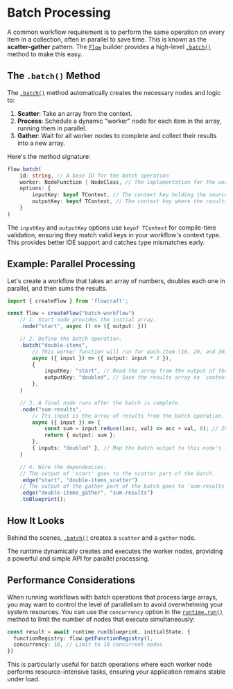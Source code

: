 # Batch Processing

A common workflow requirement is to perform the same operation on every item in a collection, often in parallel to save time. This is known as the **scatter-gather** pattern. The [`Flow`](/api/flow#flow-class) builder provides a high-level [`.batch()`](/api/flow#batch-tinput-toutput-taction-id-worker-options) method to make this easy.

## The `.batch()` Method

The [`.batch()`](/api/flow#batch-tinput-toutput-taction-id-worker-options) method automatically creates the necessary nodes and logic to:
1.  **Scatter**: Take an array from the context.
2.  **Process**: Schedule a dynamic "worker" node for each item in the array, running them in parallel.
3.  **Gather**: Wait for all worker nodes to complete and collect their results into a new array.

Here's the method signature:
```typescript
flow.batch(
	id: string, // A base ID for the batch operation
	worker: NodeFunction | NodeClass, // The implementation for the worker node
	options: {
		inputKey: keyof TContext, // The context key holding the source array
		outputKey: keyof TContext, // The context key where the results array will be saved
	}
)
```

The `inputKey` and `outputKey` options use `keyof TContext` for compile-time validation, ensuring they match valid keys in your workflow's context type. This provides better IDE support and catches type mismatches early.

## Example: Parallel Processing

Let's create a workflow that takes an array of numbers, doubles each one in parallel, and then sums the results.

```typescript
import { createFlow } from 'flowcraft';

const flow = createFlow("batch-workflow")
	// 1. Start node provides the initial array.
	.node("start", async () => ({ output: }))

	// 2. Define the batch operation.
	.batch("double-items",
		// This worker function will run for each item (10, 20, and 30).
		async ({ input }) => ({ output: input * 2 }),
		{
			inputKey: "start", // Read the array from the output of the 'start' node.
			outputKey: "doubled", // Save the results array to `context.doubled`.
		},
	)

	// 3. A final node runs after the batch is complete.
	.node("sum-results",
		// Its input is the array of results from the batch operation.
		async ({ input }) => {
			const sum = input.reduce((acc, val) => acc + val, 0); // 20 + 40 + 60 = 120
			return { output: sum };
		},
		{ inputs: "doubled" }, // Map the batch output to this node's input.
	)

	// 4. Wire the dependencies.
	// The output of 'start' goes to the scatter part of the batch.
	.edge("start", "double-items_scatter")
	// The output of the gather part of the batch goes to 'sum-results'.
	.edge("double-items_gather", "sum-results")
	.toBlueprint();
```

## How It Looks

Behind the scenes, [`.batch()`](/api/flow#batch-tinput-toutput-taction-id-worker-options) creates a `scatter` and a `gather` node.

<DemoBatch />

The runtime dynamically creates and executes the worker nodes, providing a powerful and simple API for parallel processing.

## Performance Considerations

When running workflows with batch operations that process large arrays, you may want to control the level of parallelism to avoid overwhelming your system resources. You can use the `concurrency` option in the [`runtime.run()`](/api/runtime#run-blueprint-initialstate-options) method to limit the number of nodes that execute simultaneously:

```typescript
const result = await runtime.run(blueprint, initialState, {
  functionRegistry: flow.getFunctionRegistry(),
  concurrency: 10, // Limit to 10 concurrent nodes
})
```

This is particularly useful for batch operations where each worker node performs resource-intensive tasks, ensuring your application remains stable under load.

